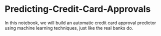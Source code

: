 # Predicting-Credit-Card-Approvals

In this notebook, we will build an automatic credit card approval predictor using machine learning techniques, just like the real banks do.



